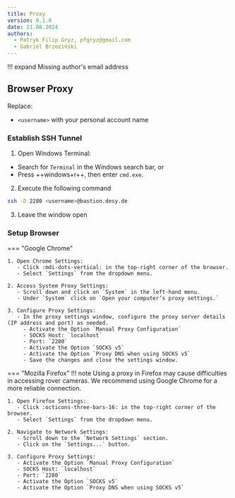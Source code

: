 ```yaml
---
title: Proxy
version: 0.1.0
date: 21.08.2024
authors:
  - Patryk Filip Gryz, pfgryz@gmail.com
  - Gabriel Brzeziński
---
```


!!! expand
    Missing author's email address

## Browser Proxy

Replace:
- `<username>` with your personal account name 

### Establish SSH Tunnel

1. Open Windows Terminal:
  - Search for `Terminal` in the Windows search bar, or
  - Press ++windows+r++, then enter `cmd.exe`.
2. Execute the following command
```sh
ssh -D 2280 <username>@bastion.desy.de
```
3. Leave the window open

### Setup Browser

=== "Google Chrome"

    1. Open Chrome Settings:
       - Click :mdi-dots-vertical: in the top-right corner of the browser.
       - Select `Settings` from the dropdown menu.

    2. Access System Proxy Settings:
       - Scroll down and click on `System` in the left-hand menu.
       - Under `System` click on `Open your computer’s proxy settings.`

    3. Configure Proxy Settings:
       - In the proxy settings window, configure the proxy server details (IP address and port) as needed.
         - Activate the Option `Manual Proxy Configuration`
         - SOCKS Host: `localhost`
         - Port: `2280`
         - Activate the Option `SOCKS v5`
         - Activate the Option `Proxy DNS when using SOCKS v5`
         - Save the changes and close the settings window.

=== "Mozilla Firefox"
    !!! note
        Using a proxy in Firefox may cause difficulties in accessing rover cameras. We recommend using Google Chrome for a more reliable connection.

    1. Open Firefox Settings:
       - Click :octicons-three-bars-16: in the top-right corner of the browser.
       - Select `Settings` from the dropdown menu.

    2. Navigate to Network Settings:
       - Scroll down to the `Network Settings` section.
       - Click on the `Settings...` button.

    3. Configure Proxy Settings:
       - Activate the Option `Manual Proxy Configuration`
       - SOCKS Host: `localhost`
       - Port: `2280`
       - Activate the Option `SOCKS v5`
       - Activate the Option `Proxy DNS when using SOCKS v5`